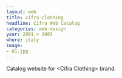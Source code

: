 ```yaml
---
layout: web
title: cifra-clothing
headline: Cifra Web Catalog
categories: web-design
year: 2001 > 2003
where: italy
image:
- 01.jpg
---
```

Catalog website for &lt;Cifra Clothing&gt; brand.
